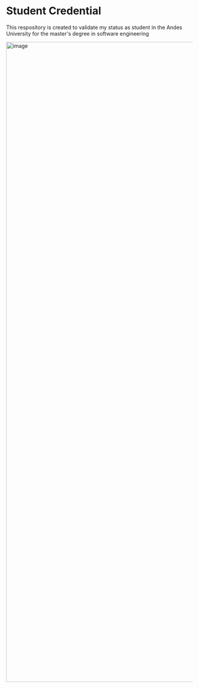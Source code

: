 # Student Credential
This respository is created to validate my status as student in the Andes University for the master's degree in software engineering

<img width="1728" alt="image" src="https://github.com/dparejaUniandes/Credencial-estudiante-uniandes/assets/142551793/2e7ba731-0376-479e-816c-2925fe3293bb">


